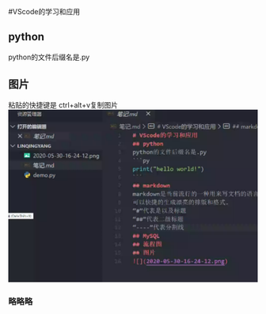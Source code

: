 #VScode的学习和应用
## python
python的文件后缀名是.py

## 图片
粘贴的快捷键是
ctrl+alt+v复制图片
![](2020-05-30-16-29-17.png)
### 略略略

